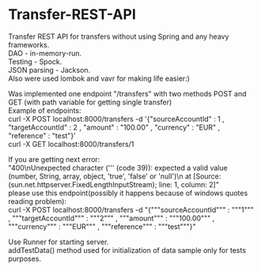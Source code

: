 # Transfer-REST-API
Transfer REST API for transfers without using Spring and any heavy frameworks.  
DAO - in-memory-run.  
Testing - Spock.  
JSON parsing - Jackson.  
Also were used lombok and vavr for making life easier:)  
  
Was implemented one endpoint "/transfers" with two methods POST and GET (with path variable for getting single transfer)  
Example of endpoints:  
curl -X POST localhost:8000/transfers -d '{"sourceAccountId" : 1 , "targetAccountId" : 2 , "amount" : "100.00" , "currency" : "EUR" , "reference" : "test"}'  
curl -X GET localhost:8000/transfers/1  

If you are getting next error:  
"400\nUnexpected character (''' (code 39)): expected a valid value (number, String, array, object, 'true', 'false' or 'null')\n at [Source: (sun.net.httpserver.FixedLengthInputStream); line: 1, column: 2]"  
please use this endpoint(possibly it happens because of windows quotes reading problem):  
curl -X POST localhost:8000/transfers -d "{"""sourceAccountId""" : """1""" , """targetAccountId""" : """2""" , """amount""" : """100.00""" , """currency""" : """EUR""" , """reference""" : """test"""}"  
  
Use Runner for starting server.  
addTestData() method used for initialization of data sample only for tests purposes.  
